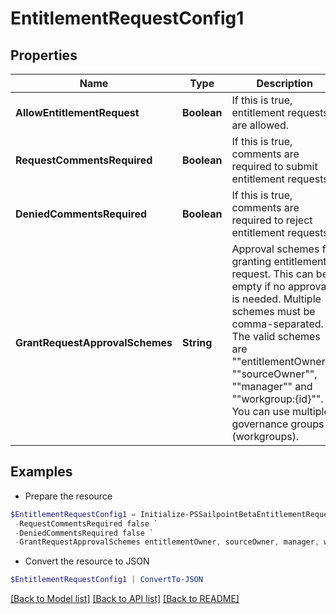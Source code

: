 # EntitlementRequestConfig1
## Properties

Name | Type | Description | Notes
------------ | ------------- | ------------- | -------------
**AllowEntitlementRequest** | **Boolean** | If this is true, entitlement requests are allowed. | [optional] [default to $false]
**RequestCommentsRequired** | **Boolean** | If this is true, comments are required to submit entitlement requests. | [optional] [default to $false]
**DeniedCommentsRequired** | **Boolean** | If this is true, comments are required to reject entitlement requests. | [optional] [default to $false]
**GrantRequestApprovalSchemes** | **String** | Approval schemes for granting entitlement request. This can be empty if no approval is needed. Multiple schemes must be comma-separated. The valid schemes are &quot;&quot;entitlementOwner&quot;&quot;, &quot;&quot;sourceOwner&quot;&quot;, &quot;&quot;manager&quot;&quot; and &quot;&quot;workgroup:{id}&quot;&quot;. You can use multiple governance groups (workgroups).  | [optional] [default to "sourceOwner"]

## Examples

- Prepare the resource
```powershell
$EntitlementRequestConfig1 = Initialize-PSSailpointBetaEntitlementRequestConfig1  -AllowEntitlementRequest true `
 -RequestCommentsRequired false `
 -DeniedCommentsRequired false `
 -GrantRequestApprovalSchemes entitlementOwner, sourceOwner, manager, workgroup:2c918084660f45d6016617daa9210584
```

- Convert the resource to JSON
```powershell
$EntitlementRequestConfig1 | ConvertTo-JSON
```

[[Back to Model list]](../README.md#documentation-for-models) [[Back to API list]](../README.md#documentation-for-api-endpoints) [[Back to README]](../README.md)

